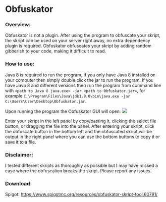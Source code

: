 # Obfuskator

### Overview:
Obfuskator is not a plugin. After using the program to obfuscate your skript, the skript can be used on your server right away, no extra dependency plugin is required. Obfuskator obfuscates your skript by adding random gibberish to your code, making it difficult to read.

### How to use:
Java 8 is required to run the program, if you only have Java 8 installed on your computer then simply double click the jar to run the program. If you have Java 8 and different versions then run the program from command line with `<path to Java 8 java.exe> -jar <path to Obfuskator.jar>`, for example `C:\Program\Files\Java\jdk1.8.0\bin\java.exe -jar C:\Users\User\Desktop\Obfuskator.jar`.

Upon running the program the Obfuskator GUI will open:
![](https://i.imgur.com/gzjgM33.png)

Enter your skript in the left panel by copy/pasting it, clicking the select file button, or dragging the file into the panel. After entering your skript, click the obfuscate button in the bottom left and the obfuscated skript will be output in the right panel where you can use the bottom buttons to copy it or save it to a file.

### Disclaimer:
I tested different skripts as thoroughly as possible but I may have missed a case where the obfuscation breaks the skript. Please report any issues.

### Download:
Spigot: https://www.spigotmc.org/resources/obfuskator-skript-tool.60791/
